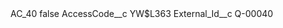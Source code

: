 <?xml version="1.0" encoding="UTF-8"?>
<CustomMetadata xmlns="http://soap.sforce.com/2006/04/metadata" xmlns:xsi="http://www.w3.org/2001/XMLSchema-instance" xmlns:xsd="http://www.w3.org/2001/XMLSchema">
    <label>AC_40</label>
    <protected>false</protected>
    <values>
        <field>AccessCode__c</field>
        <value xsi:type="xsd:string">YW$L363</value>
    </values>
    <values>
        <field>External_Id__c</field>
        <value xsi:type="xsd:string">Q-00040</value>
    </values>
</CustomMetadata>
